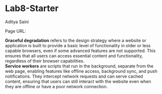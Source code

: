 # Lab8-Starter

Aditya Saini

Page URL: 

**Graceful degradation** refers to the design strategy where a website or application is built to provide a basic level of functionality in older or less capable browsers, even if some advanced features are not supported. This ensures that all users can access essential content and functionality, regardless of their browser capabilities. <br>
**Service workers** are scripts that run in the background, separate from the web page, enabling features like offline access, background sync, and push notifications. They intercept network requests and can serve cached content, ensuring that users can still interact with the website even when they are offline or have a poor network connection.
